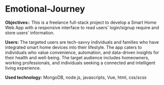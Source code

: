 # Emotional-Journey

**Objectives:**: This is a freelance full-stack project to develop a Smart Home Web App with a responsive interface to read users' login/signup require and store users' information. 

**Users:** The targeted users are tech-savvy individuals and families who have integrated smart home devices into their lifestyle. The app caters to individuals who value convenience, automation, and data-driven insights for their health and well-being. The target audience includes homeowners, working professionals, and individuals seeking a connected and intelligent living experience.

**Used technology:** MongoDB, node.js, javascripts, Vue, html, css/scss
